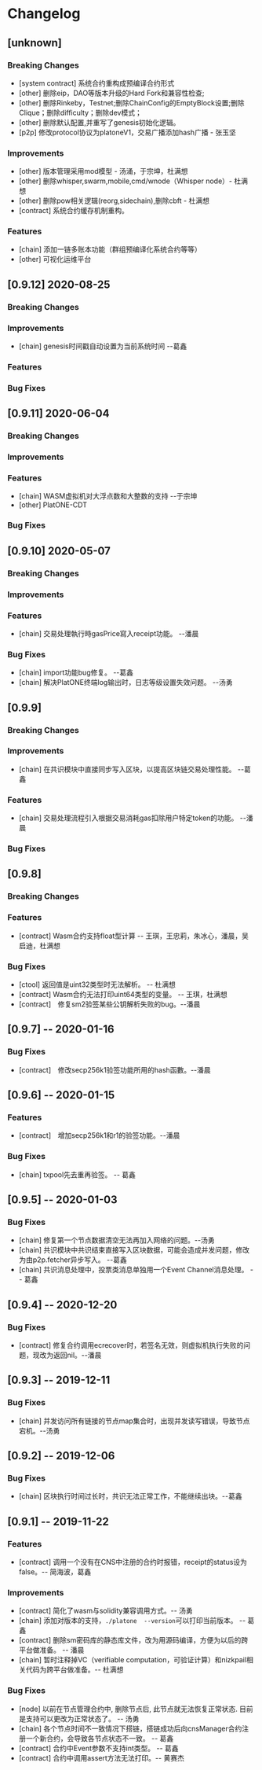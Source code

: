 # Changelog

## [unknown]

### Breaking Changes
* [system contract] 系统合约重构成预编译合约形式
* [other] 删除eip，DAO等版本升级的Hard Fork和兼容性检查;
* [other] 删除Rinkeby，Testnet;删除ChainConfig的EmptyBlock设置;删除Clique；删除difficulty；删除dev模式；
* [other] 删除默认配置,并重写了genesis初始化逻辑。
* [p2p] 修改protocol协议为platoneV1，交易广播添加hash广播  - 张玉坚

### Improvements
* [other] 版本管理采用mod模型 - 汤涌，于宗坤，杜满想
* [other] 删除whisper,swarm,mobile,cmd/wnode（Whisper node）- 杜满想
* [other] 删除pow相关逻辑(reorg,sidechain),删除cbft - 杜满想
* [contract] 系统合约缓存机制重构。

### Features
* [chain] 添加一链多账本功能（群组预编译化系统合约等等）
* [other] 可视化运维平台


## [0.9.12] 2020-08-25
### Breaking Changes
### Improvements
* [chain] genesis时间戳自动设置为当前系统时间 --葛鑫

### Features
### Bug Fixes

## [0.9.11] 2020-06-04
### Breaking Changes
### Improvements
### Features
* [chain] WASM虚拟机对大浮点数和大整数的支持 --于宗坤
* [other] PlatONE-CDT

### Bug Fixes


## [0.9.10] 2020-05-07
### Breaking Changes
### Improvements
### Features
* [chain] 交易处理執行時gasPrice寫入receipt功能。 --潘晨

### Bug Fixes
* [chain] import功能bug修复。  --葛鑫
* [chain] 解决PlatONE终端log输出时，日志等级设置失效问题。 --汤勇

## [0.9.9]
### Breaking Changes
### Improvements
* [chain] 在共识模块中直接同步写入区块，以提高区块链交易处理性能。 --葛鑫
### Features
* [chain] 交易处理流程引入根据交易消耗gas扣除用户特定token的功能。 --潘晨
### Bug Fixes

## [0.9.8]
### Breaking Changes
### Features
* [contract] Wasm合约支持float型计算 -- 王琪，王忠莉，朱冰心，潘晨，吴启迪，杜满想

### Bug Fixes
* [ctool] 返回值是uint32类型时无法解析。 -- 杜满想
* [contract] Wasm合约无法打印uint64类型的变量。 -- 王琪，杜满想
* [contract]　修复sm2验签某些公钥解析失败的bug。--潘晨

## [0.9.7] -- 2020-01-16
### Bug Fixes
* [contract]　修改secp256k1验签功能所用的hash函數。--潘晨

## [0.9.6] -- 2020-01-15
### Features
* [contract]　增加secp256k1和r1的验签功能。--潘晨

### Bug Fixes
* [chain] txpool先去重再验签。 -- 葛鑫

## [0.9.5] -- 2020-01-03
### Bug Fixes
* [chain] 修复第一个节点数据清空无法再加入网络的问题。--汤勇
* [chain] 共识模块中共识结束直接写入区块数据，可能会造成并发问题，修改为由p2p.fetcher异步写入。 --葛鑫 
* [chain] 共识消息处理中，投票类消息单独用一个Event Channel消息处理。 -- 葛鑫

## [0.9.4] -- 2020-12-20
### Bug Fixes
* [contract] 修复合约调用ecrecover时，若签名无效，则虚拟机执行失败的问题，现改为返回nil。--潘晨

## [0.9.3] -- 2019-12-11
### Bug Fixes
* [chain] 并发访问所有链接的节点map集合时，出现并发读写错误，导致节点宕机。--汤勇

## [0.9.2] -- 2019-12-06
### Bug Fixes
* [chain] 区块执行时间过长时，共识无法正常工作，不能继续出块。--葛鑫

## [0.9.1] -- 2019-11-22
### Features
* [contract] 调用一个没有在CNS中注册的合约时报错，receipt的status设为false。-- 简海波，葛鑫

### Improvements
* [contract] 简化了wasm与solidity兼容调用方式。-- 汤勇
* [chain] 添加对版本的支持，`./platone  --version`可以打印当前版本。 -- 葛鑫
* [contract] 删除sm密码库的静态库文件，改为用源码编译，方便为以后的跨平台做准备。 -- 潘晨
* [chain] 暂时注释掉VC（verifiable computation，可验证计算）和nizkpail相关代码为跨平台做准备。-- 杜满想

### Bug Fixes
* [node] 以前在节点管理合约中, 删除节点后, 此节点就无法恢复正常状态.  目前 是支持可以更改为正常状态了。 -- 汤勇
* [chain] 各个节点时间不一致情况下搭链，搭链成功后向cnsManager合约注册一个新合约，会导致各节点状态不一致。  -- 葛鑫
* [contract] 合约中Event参数不支持int类型。 -- 葛鑫
* [contract] 合约中调用assert方法无法打印。-- 黄赛杰
